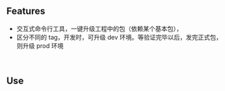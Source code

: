 ## Features

- 交互式命令行工具，一键升级工程中的包（依赖某个基本包），
- 区分不同的 tag，开发时，可升级 dev 环境。等验证完毕以后，发完正式包，则升级 prod 环境

<br/>

## Use 